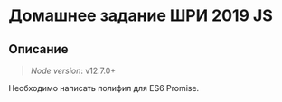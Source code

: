 # Домашнее задание ШРИ 2019 JS

## Описание

> *Node version*: v12.7.0+

Необходимо написать полифил для ES6 Promise.
